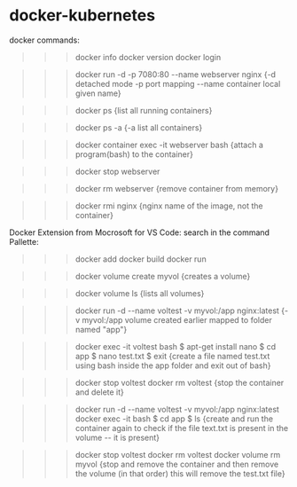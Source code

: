 # docker-kubernetes
docker commands:
>>> docker info
>>> docker version
>>> docker login

>>> docker run -d -p 7080:80 --name webserver nginx
{-d         detached mode
 -p         port mapping
 --name     container local given name}

>>> docker ps
{list all running containers}

>>> docker ps -a 
{-a     list all containers}

>>>docker container exec -it webserver bash
{attach a program(bash) to the container}

>>> docker stop webserver

>>> docker rm webserver
{remove container from memory}

>>> docker rmi nginx
{nginx  name of the image, not the container}

Docker Extension from Mocrosoft for VS Code:
search in the command Pallette:
>>> docker add
>>> docker build 
>>> docker run


>>> docker volume create myvol
{creates a volume}

>>> docker volume ls
{lists all volumes}

>>> docker run -d --name voltest -v myvol:/app nginx:latest
{-v myvol:/app      volume created earlier mapped to folder named "app"}

>>> docker exec -it voltest bash
>>>$ apt-get install nano
>>>$ cd app
>>>$ nano test.txt
>>>$ exit
{create a file named test.txt using bash inside the app folder and exit out of bash}

>>> docker stop voltest
>>> docker rm voltest
{stop the container and delete it}

>>> docker run -d --name voltest -v myvol:/app nginx:latest
>>> docker exec -it bash
>>>$ cd app
>>>$ ls
{create and run the container again to check if the file text.txt is present in the volume -- it is present}

>>> docker stop voltest
>>> docker rm voltest
>>> docker volume rm myvol
{stop and remove the container and then remove the volume (in that order)
this will remove the test.txt file}